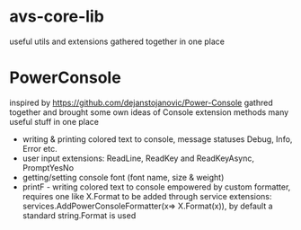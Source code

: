 # avs-core-lib
useful utils and extensions gathered together in one place 

# PowerConsole

inspired by https://github.com/dejanstojanovic/Power-Console
gathred together and brought some own ideas of Console extension methods
many useful stuff in one place 
 - writing & printing colored text to console, message statuses Debug, Info, Error etc.
 - user input extensions: ReadLine, ReadKey and ReadKeyAsync, PromptYesNo
 - getting/setting console font (font name, size & weight)
 - printF - writing colored text to console empowered by custom formatter, 
requires one like X.Format to be added through service extensions: services.AddPowerConsoleFormatter(x=> X.Format(x)), by default a standard string.Format is used
